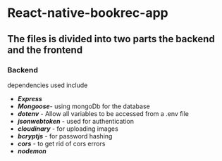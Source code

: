 # React-native-bookrec-app

## The files is divided into two parts the backend and the frontend
### Backend
dependencies used include

- __*Express*__
-  __*Mongoose*__- using mongoDb for the database 
- __*dotenv*__ - Allow all variables to be accessed from a .env file
- __*jsonwebtoken*__ - used for authentication
- __*cloudinary*__ - for uploading images
- __*bcryptjs*__ - for password hashing
- __*cors*__ - to get rid of cors errors
- __*nodemon*__ 